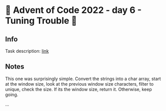 # 🎄 Advent of Code 2022 - day 6 - Tuning Trouble 🎄

## Info

Task description: [link](https://adventofcode.com/2022/day/6)

## Notes
This one was surprisingly simple. Convert the strings into a char array, start at the window size, look at the previous window size characters, filter to unique, check the size. If its the window size, return it. Otherwise, keep going.

...